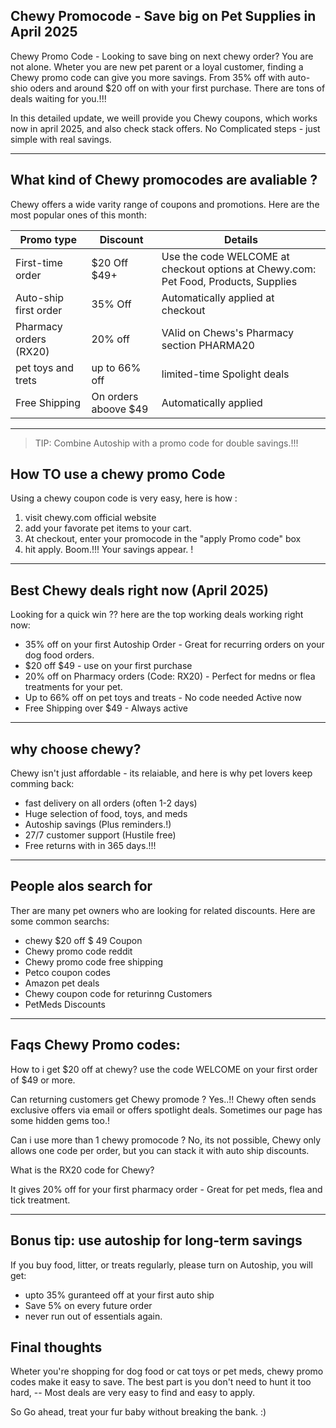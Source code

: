 ## Chewy Promocode - Save big on Pet Supplies in April 2025 

Chewy Promo Code - Looking to save bing on next chewy order?  You are not alone. Wheter you are new pet
parent or a loyal customer, finding a Chewy promo code can give you more savings. From 35% off with 
auto-shio oders and around $20 off on with your first purchase. There are tons of deals waiting for you.!!!

In this detailed update, we weill provide you Chewy coupons, which works now in april 2025, and also check
stack offers. No Complicated steps - just simple with real savings. 

----------

## What kind of Chewy promocodes are avaliable ?

Chewy offers a wide varity range of coupons and promotions. Here are the most popular ones of this 
month:

| Promo type             | Discount                | Details |
| ---------------------- | ----------------------- | ------- |
| First-time order       | $20 Off $49+           | Use the code WELCOME at checkout options at Chewy.com: Pet Food, Products, Supplies  |
| Auto-ship first order  | 35% Off                | Automatically applied at checkout |
| Pharmacy orders (RX20) | 20% off                | VAlid on Chews's Pharmacy section PHARMA20 |
| pet toys and trets     | up to 66% off          | limited-time Spolight deals |
| Free Shipping          | On orders aboove $49   | Automatically applied |

-----

> TIP: Combine Autoship with a promo code for double savings.!!!

## How TO use a chewy promo Code

Using a chewy coupon code is very easy, here is how :
1. visit chewy.com official website
2. add your favorate pet items to your cart.
3. At checkout, enter your promocode in the "apply Promo code" box
4. hit apply. Boom.!!! Your savings appear. !

-----

## Best Chewy deals right now (April 2025)

Looking for a quick win ?? here are the top working deals working right now:
* 35% off on your first Autoship Order - Great for recurring orders on your dog food orders.
* $20 off $49 - use on your first purchase
* 20% off on Pharmacy orders (Code: RX20) - Perfect for medns or flea treatments for your pet.
* Up to 66% off on pet toys and treats - No code needed Active now
* Free Shipping over $49 - Always active

------

## why choose chewy? 

Chewy isn't just affordable - its relaiable, and here is why pet lovers keep comming back:
* fast delivery on all orders (often 1-2 days)
* Huge selection of food, toys, and meds
* Autoship savings (Plus reminders.!)
* 27/7 customer support (Hustile free)
* Free returns with in 365 days.!!!

-------

## People alos search for 
Ther are many pet owners who are looking for related discounts. Here are some common searchs:

* chewy $20 off  $ 49 Coupon
* Chewy promo code reddit
* Chewy promo code free shipping
* Petco coupon codes
* Amazon pet deals
* Chewy coupon code for returinng Customers
* PetMeds Discounts

-----

## Faqs Chewy Promo codes:

How to i get $20 off at chewy?
use the code WELCOME on your first order of $49 or more.

Can returning customers get Chewy promode ?
Yes..!! Chewy often sends exclusive offers via email or offers spotlight deals. Sometimes our page has some hidden gems too.!

Can i use more than 1 chewy promocode ?
No, its not possible, Chewy only allows one code per order, but you can stack it with auto ship discounts.

What is the RX20 code for Chewy?

It gives 20% off for your first pharmacy order - Great for pet meds, flea and tick treatment.

----

## Bonus tip: use autoship for long-term savings

If you buy food, litter, or treats regularly, please turn on Autoship, you will get:

* upto 35% guranteed off at your first auto ship
* Save 5% on every future order
* never run out of essentials again.

## Final thoughts

Wheter you're shopping for dog food or cat toys or pet meds, chewy promo codes make it easy to save. The best part is you don't need to hunt it too hard, -- Most deals are very easy to find and easy to apply. 

So Go ahead, treat your fur baby without breaking the bank. :) 
